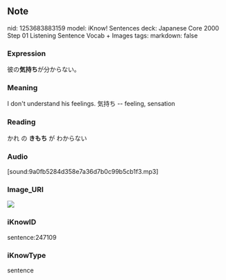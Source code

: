 ## Note
nid: 1253683883159
model: iKnow! Sentences
deck: Japanese Core 2000 Step 01 Listening Sentence Vocab + Images
tags: 
markdown: false

### Expression
<!DOCTYPE html>
<title></title>
彼の<b>気持ち</b>が分からない。



### Meaning
I don't understand his feelings.
気持ち -- feeling, sensation

### Reading
<!DOCTYPE html>
<title></title>
かれ の <b>きもち</b> が わからない



### Audio
[sound:9a0fb5284d358e7a36d7b0c99b5cb1f3.mp3]

### Image_URI
<!DOCTYPE html>
<title></title>
<img src="c8b089bace576cca57bad82a7450fb33.jpg">



### iKnowID
sentence:247109

### iKnowType
sentence
